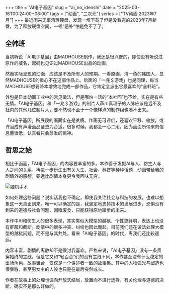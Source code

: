 +++
title = "AI电子基因"
slug = "ai_no_idenshi"
date = "2025-03-16T00:24:00+08:00"
tags = ["动画", "二次元"]
series = ["TV动画 2023年7月"]
+++
最近闲来无事清理硬盘，发现一堆下载了但是没看完的2023年7月新番，为了释放硬盘空间，一顿“恶补”怕是免不了了。

## 全韩班
当初听说「AI电子基因」由MADHOUSE制作，我还是很兴奋的，即使没有听说过原作的威名，起码也见识过MADHOUSE出品的动画。

然而实际呈现的动画，应该是不及所有人的预期。一看原画，清一色的韩国人，显然MADHOUSE的重心不在这部作品上。后面的「一兆＄游戏」也是同理，每当MADHOUSE想要降本增效地完成一部作品，它肯定会派出它最喜欢的“全韩班”。

外包是日本动画工业中的常见做法，但是哪怕一话的“本社回”也不给，实在是有些无情。「AI电子基因」和「一兆＄游戏」的制片人芦川真理子的人脉应该是远不及社内的其他几位制片人，要不然也不至于一个像样点的制作组也凑不出来。

「AI电子基因」所展现的画面实在是贫瘠。作画无可评价，还喜欢平移、缩放，或许当成有声漫画品鉴更为合适。很多时候，我都会一心二用，因为画面所带来的信息量很低，认真看只会愈发的离神。

## 哲思之始
相比于画面，「AI电子基因」的内容要丰富的多。本作善于发掘AI与人、仿生人与人之间的关系，再进一步衍生出有关人生、社会、科技等种种话题，动画带给我的剧情外的感想，要远比剧情本身更令我回味无穷。

![脑机手术](01.avif "脑机手术")

如何处理这些问题？说实话我也不确定，即使我关注社会与科技的发展，也难以想象这一天真正到来。唯一可以确定的是，我坚定地支持技术的发展进步，恐惧没有到来的道德与社会问题、因噎废食，只能获得原地踏步的未来。

本作中AI和仿生人的很多表现，其实类似大模型的越狱，个性更鲜明，表达上也没有屏蔽和截断。剧情中的很多冲突、纠纷也因此而起。目前我们还在设法处理大模型的越狱问题，而不是与其共处，看来「AI电子基因」的时代，离我们还比较遥远。

内容丰富，剧情的离散却不是很讨我喜欢。严格来说，「AI电子基因」没有一条贯穿始终的主线，但是它又和“轻百合”们的没有主线不同，本作甚至没有什么稳定的出场角色、故事舞台，仅仅是一个讲述者一致的故事集。其中的人物弧光与塑造也很零散，甚至男女主的人设也只是在最后突然成长。

作者在故事上的处理也偏向开放式结局，放置而不进行选择，有关伦理与道德的决断，确实不是那么好做的。